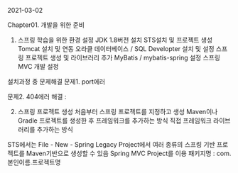 2021-03-02

Chapter01. 개발을 위한 준비

1) 스프링 학습을 위한 환경 설정
JDK 1.8버전 설치
STS설치 및 프로젝트 생성
Tomcat 설치 및 연동
오라클 데이터베이스 / SQL Developter 설치 및 설정
스프링 프로젝트 생성 및 라이브러리 추가
MyBatis / mybatis-spring 설정
스프링 MVC 개발 설정

설치과정 중 문제해결
문제1. port에러

문제2. 404에러
  해결 : 
  
  
2) 스프링 프로젝트 생성
처음부터 스프링 프로젝트를 지정하고 생성
Maven이나 Gradle 프로젝트를 생성한 후 프레임워크를 추가하는 방식
직접 프레임워크 라이브러리를 추가하는 방식

STS에서는 File - New - Spring Legacy Project에서 여러 종류의 스프링 기반 프로젝트를 Maven기반으로 생성할 수 있음
Spring MVC Project를 이용
패키지명 : com.본인이름.프로젝트명
